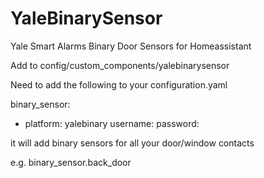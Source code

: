 # YaleBinarySensor
Yale Smart Alarms Binary Door Sensors for Homeassistant

Add to config/custom_components/yalebinarysensor

Need to add the following to your configuration.yaml

binary_sensor:
  - platform: yalebinary
    username: <YALE USERNAME>
    password: <YALE PASSWORD>
  
it will add binary sensors for all your door/window contacts

e.g. binary_sensor.back_door

